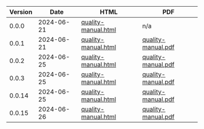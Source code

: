 | **Version** | **Date** | **HTML** | **PDF** |
|-------------|----------|----------|---------|
| 0.0.0 | 2024-06-21 | [quality-manual.html](./0.0.0/quality-manual.html) | n/a |
| 0.0.1 | 2024-06-21 | [quality-manual.html](./0.0.1/html/quality-manual.html) | [quality-manual.pdf](./0.0.1/pdf/quality-manual.pdf) |
| 0.0.2 | 2024-06-25 | [quality-manual.html](./0.0.2/html/quality-manual.html) | [quality-manual.pdf](./0.0.2/pdf/quality-manual.pdf) |
| 0.0.3 | 2024-06-25 | [quality-manual.html](./0.0.3/html/quality-manual.html) | [quality-manual.pdf](./0.0.3/pdf/quality-manual.pdf) |
| 0.0.14 | 2024-06-25 | [quality-manual.html](./0.0.14/html/quality-manual.html) | [quality-manual.pdf](./0.0.14/pdf/quality-manual.pdf) |
| 0.0.15 | 2024-06-26 | [quality-manual.html](./0.0.15/html/quality-manual.html) | [quality-manual.pdf](./0.0.15/pdf/quality-manual.pdf) |
